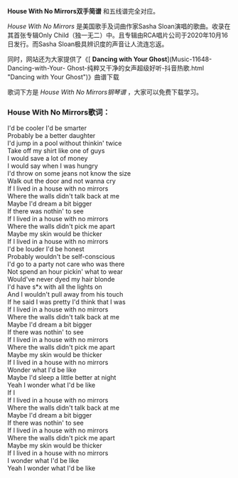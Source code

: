 

**House With No Mirrors双手简谱** 和五线谱完全对应。

_House With No Mirrors_ 是美国歌手及词曲作家Sasha Sloan演唱的歌曲。收录在其首张专辑Only
Child（独一无二）中。且专辑由RCA唱片公司于2020年10月16日发行。而Sasha Sloan极具辨识度的声音让人流连忘返。

同时，网站还为大家提供了《[ **Dancing with Your Ghost**](Music-11648-Dancing-with-Your-
Ghost-纯粹又干净的女声超级好听-抖音热歌.html "Dancing with Your Ghost")》曲谱下载

歌词下方是 _House With No Mirrors钢琴谱_ ，大家可以免费下载学习。

### House With No Mirrors歌词：

I'd be cooler I'd be smarter  
Probably be a better daughter  
I'd jump in a pool without thinkin' twice  
Take off my shirt like one of guys  
I would save a lot of money  
I would say when I was hungry  
I'd throw on some jeans not know the size  
Walk out the door and not wanna cry  
If I lived in a house with no mirrors  
Where the walls didn't talk back at me  
Maybe I'd dream a bit bigger  
If there was nothin' to see  
If I lived in a house with no mirrors  
Where the walls didn't pick me apart  
Maybe my skin would be thicker  
If I lived in a house with no mirrors  
I'd be louder I'd be honest  
Probably wouldn't be self-conscious  
I'd go to a party not care who was there  
Not spend an hour pickin' what to wear  
Would've never dyed my hair blonde  
I'd have s*x with all the lights on  
And I wouldn't pull away from his touch  
If he said I was pretty I'd think that I was  
If I lived in a house with no mirrors  
Where the walls didn't talk back at me  
Maybe I'd dream a bit bigger  
If there was nothin' to see  
If I lived in a house with no mirrors  
Where the walls didn't pick me apart  
Maybe my skin would be thicker  
If I lived in a house with no mirrors  
Wonder what I'd be like  
Maybe I'd sleep a little better at night  
Yeah I wonder what I'd be like  
If I  
If I lived in a house with no mirrors  
Where the walls didn't talk back at me  
Maybe I'd dream a bit bigger  
If there was nothin' to see  
If I lived in a house with no mirrors  
Where the walls didn't pick me apart  
Maybe my skin would be thicker  
If I lived in a house with no mirrors  
I wonder what I'd be like  
Yeah I wonder what I'd be like

